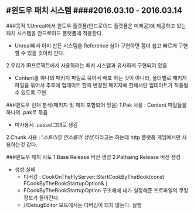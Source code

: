 #윈도우 패치 시스템
####2016.03.10 - 2016.03.14
---
###목적
1.Unreal에서 윈도우 플랫폼(안드로이드 플랫폼은 미제공)에 제공하고 있는 패치 시스템을 안드로이드 플랫폼에 적용한다.
- Unreal에서 이미 만든 시스템을 Reference 삼아 구현하면 쫌더 쉽고 빠르게 구현할 수 있을 것이라 판다.

2.우리가 IR프로젝트에서 사용하려는 패치 시스템과 유사하게 구현되어 있음
- Content를 하나의 패키지 파일로 묶어서 배포 하는 것이 아니라, 폴더별로 패키지 파일을 묶어서 추후에 업데이트 할때 변경된 패키지에 한해서만 업데이트가 적용될수 있도록 구현.

###윈도우 런처 분석(패키지 및 패치 포함되어 있음)
1.Pak 사용 : Content 파일들을 하나의 .pak로 묶음
- 미사용시 .uasset그대로 생김

2.Chunk 사용 : '*스트리밍 인스롤러 생성*'이라고는 하는데 http 플랫폼 게임에서만 사용하는것 같다.

###윈도우 패치 시도
1.Base Release 버전 생성
2.Pathaing Release 버전 생성
- 생성 실패
  - 디버깅 : CookOnTheFlyServer::StartCookByTheBook(const FCookByTheBookStartupOption& )
  - FCookByTheBookStartupOption 구조체에 내가 설정해준 프로파일의 쿠킹정보가 들어간다.
  - //DebugEditor 모드에서는 디버깅이 되지 않는다. 실행

